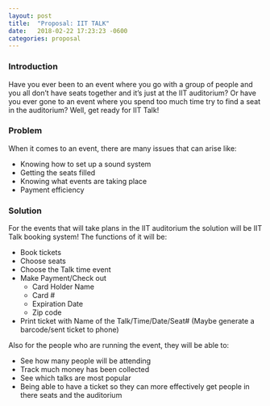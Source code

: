 ```yaml
---
layout: post
title:  "Proposal: IIT TALK"
date:   2018-02-22 17:23:23 -0600
categories: proposal
---
```


### Introduction

Have you ever been to an event where you go with a group of people and you all
don’t have seats together and it’s just at the IIT auditorium? Or have you ever
gone to an event where you spend too much time try to find a seat in the auditorium?
Well, get ready for IIT Talk!

### Problem

When it comes to an event, there are many issues that can arise like:

* Knowing how to set up a sound system
* Getting the seats filled
* Knowing what events are taking place
* Payment efficiency

### Solution

For the events that will take plans in the IIT auditorium the solution will be
IIT Talk booking system! The functions of it will be:

* Book tickets
* Choose seats
* Choose the Talk time event
* Make Payment/Check out
	* Card Holder Name
	* Card #
	* Expiration Date
	* Zip code
* Print ticket with Name of the Talk/Time/Date/Seat# (Maybe generate a barcode/sent ticket to phone)

Also for the people who are running the event, they will be able to:

* See how many people will be attending
* Track much money has been collected
* See which talks are most popular
* Being able to have a ticket so they can more effectively get people in there seats and the auditorium
